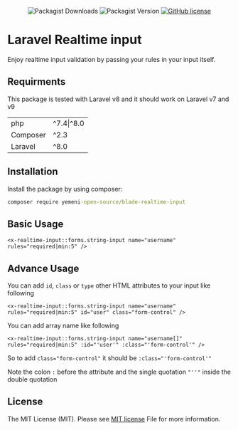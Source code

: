<div style="text-align: center;">

![Packagist Downloads](https://img.shields.io/packagist/dt/yemeni-open-source/blade-realtime-input?color=blue&label=Downloads&logo=packagist&logoColor=white)
![Packagist Version](https://img.shields.io/packagist/v/yemeni-open-source/blade-realtime-input?color=green&label=Version&logo=laravel&logoColor=white)
[![GitHub license](https://img.shields.io/github/license/yemeni-open-source/blade-realtime-input)](https://github.com/Yemeni-Open-Source/blade-realtime-input/blob/father/LICENSE)
</div>

# Laravel Realtime input

Enjoy realtime input validation by passing your rules in your input itself.

## Requirments

This package is tested with Laravel v8 and it should work on Laravel v7 and v9

|||
|-|-|
|php| ^7.4&#124;^8.0|
|Composer| ^2.3|
|Laravel| ^8.0|

## Installation

Install the package by using composer:

```bat
composer require yemeni-open-source/blade-realtime-input
```

## Basic Usage



```blade
<x-realtime-input::forms.string-input name="username" rules="required|min:5" />
```

## Advance Usage

You can add ```id```, ```class``` or ```type``` other HTML attributes to your input like following

```blade
<x-realtime-input::forms.string-input name="username" rules="required|min:5" id="user" class="form-control" />
```


You can add array name like following

```blade
<x-realtime-input::forms.string-input name="username[]" rules="required|min:5" :id="'user'" :class="'form-control'" />
```

So to add ```class="form-control"``` it should be ```:class="'form-control'"```

Note the colon ```:``` before the attribute and the single quotation ```"''"``` inside the double quotation

## License

The MIT License (MIT). Please see [MIT license](LICENSE) File for more information.